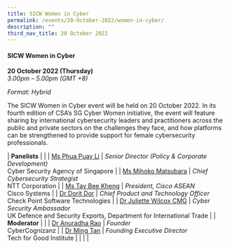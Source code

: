 ```yaml
---
title: SICW Women in Cyber
permalink: /events/20-October-2022/women-in-cyber/
description: ""
third_nav_title: 20 October 2022
---
```

#### **SICW Women in Cyber**

**20 October 2022 (Thursday)**  
*3.00pm – 5.00pm (GMT +8)*

*Format: Hybrid*

The SICW Women in Cyber event will be held on 20 October 2022. In its fourth edition of CSA’s SG Cyber Women initiative, the event will feature sharing by international cybersecurity leaders and practitioners across the public and private sectors on the challenges they face, and how platforms can be strengthened to provide support for female cybersecurity professionals.

| **Panelists**    |                                                              |
| [Ms Phua Puay Li](/speaker-phua-puay-li)  | *Senior Director (Policy & Corporate Development)*<br>Cyber Security Agency of Singapore                  |
| [Ms Mihoko Matsubara](/speaker-Mihoko-Matsubara)  | *Chief Cybersecurity Strategist*<br>NTT Corporation                  |
| [Ms Tay Bee Kheng](/moderator-tay-bee-kheng)  | *President, Cisco ASEAN*<br>Cisco Systems                 |
| [Dr Dorit Dor](/speaker-dr-dorit-Dor)  | *Chief Product and Technology Officer*<br>Check Point Software Technologies                 |
| [Dr Juliette Wilcox CMG](/speaker-dr-juliette-wilcox)  | *Cyber Security Ambassador*<br>UK Defence and Security Exports, Department for International Trade                 |
| <br> **Moderator**          |                                                              |
| [Dr Anuradha Rao](/moderator-dr-anuradha-rao)  | *Founder*<br>CyberCognizanz                  |
| [Dr Ming Tan](/moderator-dr-ming-tan)  | *Founding Executive Director*<br>Tech for Good Institute                  |
| | |